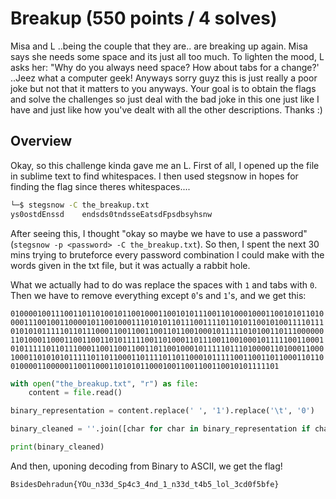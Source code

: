 # Breakup (550 points / 4 solves)

Misa and L ..being the couple that they are.. are breaking up again. Misa says she needs some space and its just all too much. To lighten the mood, L asks her: "Why do you always need space? How about tabs for a change?' ..Jeez what a computer geek! Anyways sorry guyz this is just really a poor joke but not that it matters to you anyways. Your goal is to obtain the flags and solve the challenges so just deal with the bad joke in this one just like I have and just like how you've dealt with all the other descriptions. Thanks :)

## Overview

Okay, so this challenge kinda gave me an L. First of all, I opened up the file in sublime text to find whitespaces. I then used stegsnow in hopes for finding the flag since theres whitespaces....

```bash
└─$ stegsnow -C the_breakup.txt                                                   
ys0ostdEnssd    endsds0tndsseEatsdFpsdbsyhsnw
```

After seeing this, I thought "okay so maybe we have to use a password" (`stegsnow -p <password> -C the_breakup.txt`). So then, I spent the next 30 mins trying to bruteforce every password combination I could make with the words given in the txt file, but it was actually a rabbit hole.

What we actually had to do was replace the spaces with `1` and tabs with `0`. Then we have to remove everything except `0`'s and `1`'s, and we get this:

`010000100111001101101001011001000110010101110011010001000110010101101000011100100110000101100100011101010110111001111011010110010100111101110101010111110110111000110011001100110110010001011111010100110111000000110100011000110011001101011111001101000110111001100100010111110011000101011111011011100011001100110011011001000101111101110100001101000110001000110101010111110110110001101111011011000101111100110011011000110110010000110000011001100011010101100010011001100110010101111101`

```py
with open("the_breakup.txt", "r") as file:
    content = file.read()

binary_representation = content.replace(' ', '1').replace('\t', '0')

binary_cleaned = ''.join([char for char in binary_representation if char in ['0', '1']])

print(binary_cleaned)
```

And then, uponing decoding from Binary to ASCII, we get the flag!

`BsidesDehradun{YOu_n33d_Sp4c3_4nd_1_n33d_t4b5_lol_3cd0f5bfe}`
